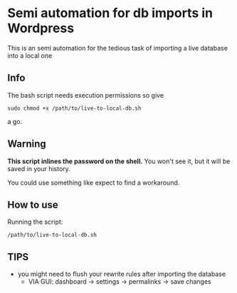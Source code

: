 # Semi automation for db imports in Wordpress

This is an semi automation for the tedious task of importing a live database into a local one

## Info
The bash script needs execution permissions so give
```
sudo chmod +x /path/to/live-to-local-db.sh
```
a go.

## Warning
__This script inlines the password on the shell.__
You won't see it, but it will be saved in your history.

You could use something like expect to find a workaround.

## How to use
Running the script:
```
/path/to/live-to-local-db.sh
```

## TIPS
* you might need to flush your rewrite rules after importing the database
  * VIA GUI: dashboard -> settings -> permalinks -> save changes

